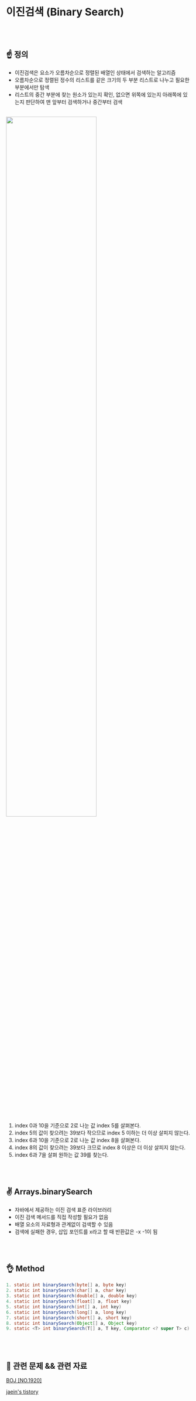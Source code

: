 # 이진검색 (Binary Search)
<br></br>
## :point_up: 정의
* 이진검색은 요소가 오름차순으로 정렬된 배열인 상태에서 검색하는 알고리즘
* 오름차순으로 정렬된 정수의 리스트를 같은 크기의 두 부분 리스트로 나누고 필요한 부분에서만 탐색
* 리스트의 중간 부분에 찾는 원소가 있는지 확인, 없으면 위쪽에 있는지 아래쪽에 있는지 판단하여 맨 앞부터 검색하거나 중간부터 검색
<br></br>
<img src = "https://user-images.githubusercontent.com/101400945/221161087-46c4b124-6c17-4e60-b9d5-291fca85ff32.jpg" width="70%" height="70%">

1. index 0과 10을 기준으로 2로 나눈 값 index 5를 살펴본다.
2. index 5의 값이 찾으려는 39보다 작으므로 index 5 이하는 더 이상 살피지 않는다.
3. index 6과 10을 기준으로 2로 나눈 값 index 8을 살펴본다.
4. index 8의 값이 찾으려는 39보다 크므로 index 8 이상은 더 이상 살피지 않는다.
5. index 6과 7을 살펴 원하는 값 39를 찾는다.

<br></br>


## :v: Arrays.binarySearch
* 자바에서 제공하는 이진 검색 표준 라이브러리
* 이진 검색 메서드를 직접 작성할 필요가 없음
* 배열 요소의 자료형과 관계없이 검색할 수 있음
* 검색에 실패한 경우, 삽입 포인트를 x라고 할 때 반환값은 -x -1이 됨

<br></br>
## :ok_hand: Method
```java
1. static int binarySearch(byte[] a, byte key)
2. static int binarySearch(char[] a, char key)
3. static int binarySearch(double[] a, double key)
4. static int binarySearch(float[] a, float key)
5. static int binarySearch(int[] a, int key)
6. static int binarySearch(long[] a, long key)
7. static int binarySearch(short[] a, short key)
8. static int binarySearch(Object[] a, Object key)
9. static <T> int binarySearch(T[] a, T key, Comparator <? super T> c)
```

<br></br>

## :metal: 관련 문제 && 관련 자료
<a href="https://www.acmicpc.net/problem/1920" rel="nofollow">BOJ [NO.1920]</a></p>
<a href="https://wodlszz.tistory.com/10">jaein's tistory</a></p>
